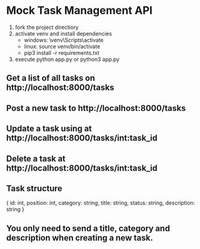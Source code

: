 # Mock Task Management API

1. fork the project directiory
2. activate venv and install dependencies
   -  windows: \venv\Scripts\activate
   -  linux: source venv/bin/activate
   -  pip3 install -r requirements.txt
3. execute python app.py or python3 app.py

## Get a list of all tasks on http://localhost:8000/tasks
## Post a new task to http://localhost:8000/tasks
## Update a task using at http://localhost:8000/tasks/int:task_id
## Delete a task at http://localhost:8000/tasks/int:task_id

## Task structure
 { id: int, position: int, category: string, title: string, status: string, description: string }

 ## You only need to send a title, category and description when creating a new task.
